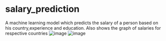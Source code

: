 # salary_prediction
A machine learning model which predicts the salary of a person based on his country,experience and education. Also shows the graph of salaries for respective countries
![image](https://github.com/yashraj-dudhe/salary_prediction-/assets/76808376/faf55500-9251-4d94-98c5-4da24b92cc6d)
![image](https://github.com/yashraj-dudhe/salary_prediction-/assets/76808376/128e2d74-9316-4411-9d50-0a823eb6f46e)


